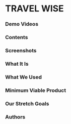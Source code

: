 # TRAVEL WISE


### Demo Videos

### Contents

### Screenshots

### What It Is

### What We Used

### Minimum Viable Product

### Our Stretch Goals

### Authors
